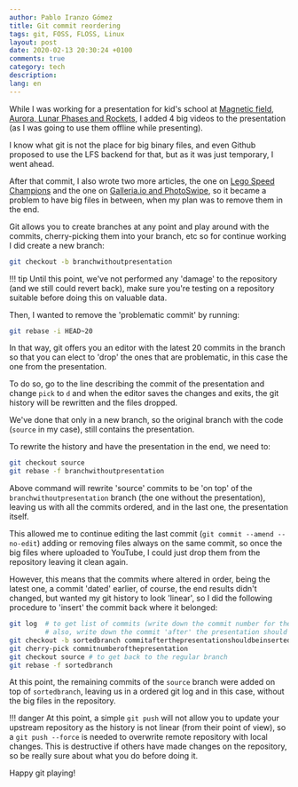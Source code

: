```yaml
---
author: Pablo Iranzo Gómez
title: Git commit reordering
tags: git, FOSS, FLOSS, Linux
layout: post
date: 2020-02-13 20:30:24 +0100
comments: true
category: tech
description:
lang: en
---
```


While I was working for a presentation for kid's school at [Magnetic field, Aurora, Lunar Phases and Rockets]({filename}presentations/2020-02-13-campo-magnetico-auroras-fases-lunares-cohetes/campo-magnetico-auroras-fases-lunares-cohetes.revealjs), I added 4 big videos to the presentation (as I was going to use them offline while presenting).

I know what git is not the place for big binary files, and even Github proposed to use the LFS backend for that, but as it was just temporary, I went ahead.

After that commit, I also wrote two more articles, the one on [Lego Speed Champions]({filename}2020-02-08-lego-speed-champions-2020.en.md) and the one on [Galleria.io and PhotoSwipe]({filename}2020-02-12-galleriaio-and-photoswipe.en.md), so it became a problem to have big files in between, when my plan was to remove them in the end.

Git allows you to create branches at any point and play around with the commits, cherry-picking them into your branch, etc so for continue working I did create a new branch:

```sh
git checkout -b branchwithoutpresentation
```

!!! tip
Until this point, we've not performed any 'damage' to the repository (and we still could revert back), make sure you're testing on a repository suitable before doing this on valuable data.

Then, I wanted to remove the 'problematic commit' by running:

```sh
git rebase -i HEAD~20
```

In that way, git offers you an editor with the latest 20 commits in the branch so that you can elect to 'drop' the ones that are problematic, in this case the one from the presentation.

To do so, go to the line describing the commit of the presentation and change `pick` to `d` and when the editor saves the changes and exits, the git history will be rewritten and the files dropped.

We've done that only in a new branch, so the original branch with the code (`source` in my case), still contains the presentation.

To rewrite the history and have the presentation in the end, we need to:

```sh
git checkout source
git rebase -f branchwithoutpresentation
```

Above command will rewrite 'source' commits to be 'on top' of the `branchwithoutpresentation` branch (the one without the presentation), leaving us with all the commits ordered, and in the last one, the presentation itself.

This allowed me to continue editing the last commit (`git commit --amend --no-edit`) adding or removing files always on the same commit, so once the big files where uploaded to
YouTube, I could just drop them from the repository leaving it clean again.

However, this means that the commits where altered in order, being the latest one, a commit 'dated' earlier, of course, the end results didn't changed, but wanted my git history to look 'linear', so I did the following procedure to 'insert' the commit back where it belonged:

```sh
git log  # to get list of commits (write down the commit number for the presentation)
         # also, write down the commit 'after' the presentation should be inserted
git checkout -b sortedbranch commitafterthepresentationshouldbeinserted
git cherry-pick commitnumberofthepresentation
git checkout source # to get back to the regular branch
git rebase -f sortedbranch
```

At this point, the remaining commits of the `source` branch were added on top of `sortedbranch`, leaving us in a ordered git log and in this case, without the big files in the repository.

!!! danger
At this point, a simple `git push` will not allow you to update your upstream repository as the history is not linear (from their point of view), so a `git push --force` is needed to overwrite remote repository with local changes. This is destructive if others have made changes on the repository, so be really sure about what you do before doing it.

Happy git playing!
